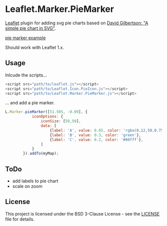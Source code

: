 # Leaflet.Marker.PieMarker

[Leaflet](https://leafletjs.com) plugin for adding svg pie charts based on [David Gilbertson: "A simple pie chart in SVG"](https://hackernoon.com/a-simple-pie-chart-in-svg-dbdd653b6936).

[pie marker example](https://nlga.github.io/leaflet-piemarker/examples/piemarker.html)

Should work with Leaflet 1.x.

## Usage
Inlcude the scripts...
```js
<script src="path/to/leaflet.js"></script> 
<script src="path/to/Leaflet.Icon.PieIcon.js"></script>
<script src="path/to/Leaflet.Marker.PieMarker.js"></script>
```

... and add a pie marker.

```js
L.Marker.pieMarker([51.505, -0.09], {
            iconOptions: {
                iconSize: [50,50],
                data: [
                    {label: 'A', value: 0.05, color: 'rgba(0,12,50,0.75)', style:'stroke:black;stroke-width:0.01'},
                    {label: 'B', value: 0.3, color: 'green'},
                    {label: 'C', value: 0.2, color: '#00fff'},
                ]
            }
        }).addTo(myMap);
```

## ToDo
- add labels to pie chart
- scale on zoom

## License
This project is licensed under the BSD 3-Clause License - see the [LICENSE](LICENSE) file for details.